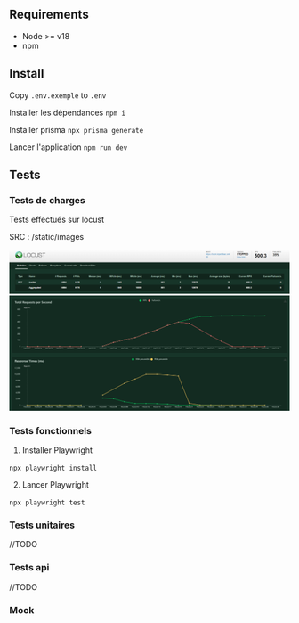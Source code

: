 ## Requirements

- Node >= v18
- npm

## Install

Copy `.env.exemple` to `.env`

Installer les dépendances
`npm i`

Installer prisma
`npx prisma generate`

Lancer l'application
`npm run dev`

## Tests


### Tests de charges

Tests effectués sur locust 

SRC : /static/images

![](https://github.com/GuillianV/playwright/blob/master/static/images/locus1.PNG)
![](https://github.com/GuillianV/playwright/blob/master/static/images/locus2.PNG)

### Tests fonctionnels

1. Installer Playwright

`npx playwright install`

2. Lancer Playwright

`npx playwright test`

### Tests unitaires

//TODO


### Tests api

//TODO

### Mock
